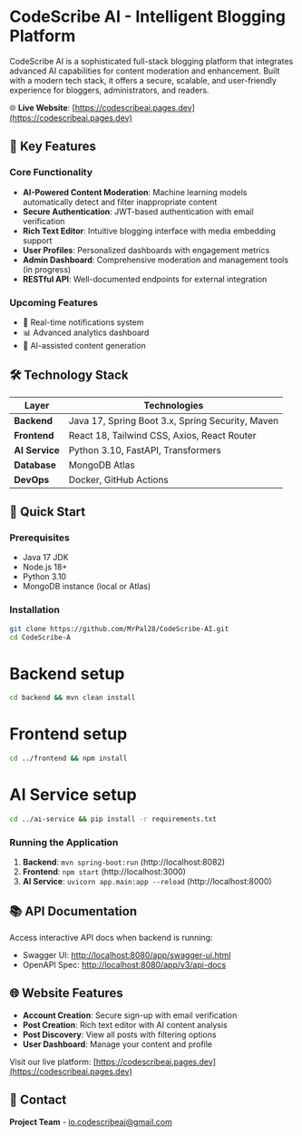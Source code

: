 # CodeScribe AI - Intelligent Blogging Platform

CodeScribe AI is a sophisticated full-stack blogging platform that integrates advanced AI capabilities for content
moderation and enhancement. Built with a modern tech stack, it offers a secure, scalable, and user-friendly experience
for bloggers, administrators, and readers.

🌐 **Live Website**: [https://codescribeai.pages.dev](https://codescribeai.pages.dev)

## 🌟 Key Features

### Core Functionality

- **AI-Powered Content Moderation**: Machine learning models automatically detect and filter inappropriate content
- **Secure Authentication**: JWT-based authentication with email verification
- **Rich Text Editor**: Intuitive blogging interface with media embedding support
- **User Profiles**: Personalized dashboards with engagement metrics
- **Admin Dashboard**: Comprehensive moderation and management tools (in progress)
- **RESTful API**: Well-documented endpoints for external integration

### Upcoming Features

- 🔔 Real-time notifications system
- 📊 Advanced analytics dashboard
- 🤖 AI-assisted content generation

## 🛠️ Technology Stack

| Layer          | Technologies                                     |
|----------------|--------------------------------------------------|
| **Backend**    | Java 17, Spring Boot 3.x, Spring Security, Maven |
| **Frontend**   | React 18, Tailwind CSS, Axios, React Router      |
| **AI Service** | Python 3.10, FastAPI, Transformers               |
| **Database**   | MongoDB Atlas                                    |
| **DevOps**     | Docker, GitHub Actions                           |

## 🚀 Quick Start

### Prerequisites

- Java 17 JDK
- Node.js 18+
- Python 3.10
- MongoDB instance (local or Atlas)

### Installation

```bash
git clone https://github.com/MrPal28/CodeScribe-AI.git
cd CodeScribe-A
```

# Backend setup

```bash
cd backend && mvn clean install
```

# Frontend setup

```bash
cd ../frontend && npm install
```

# AI Service setup

```bash
cd ../ai-service && pip install -r requirements.txt
```

### Running the Application

1. **Backend**: `mvn spring-boot:run` (http://localhost:8082)
2. **Frontend**: `npm start` (http://localhost:3000)
3. **AI Service**: `uvicorn app.main:app --reload` (http://localhost:8000)

## 📚 API Documentation

Access interactive API docs when backend is running:

- Swagger UI: [http://localhost:8080/app/swagger-ui.html](http://localhost:8082/swagger-ui.html)
- OpenAPI Spec: [http://localhost:8080/app/v3/api-docs](http://localhost:8082/v3/api-docs)

## 🌐 Website Features

- **Account Creation**: Secure sign-up with email verification
- **Post Creation**: Rich text editor with AI content analysis
- **Post Discovery**: View all posts with filtering options
- **User Dashboard**: Manage your content and profile

Visit our live platform: [https://codescribeai.pages.dev](https://codescribeai.pages.dev)

## 📧 Contact

**Project Team** - io.codescribeai@gmail.com  

